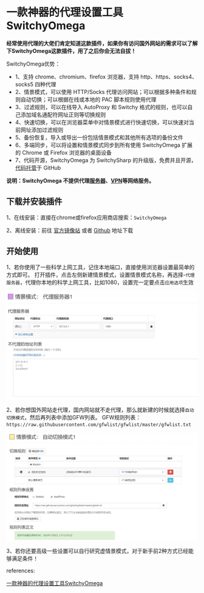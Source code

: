 # 一款神器的代理设置工具SwitchyOmega

**经常使用代理的大佬们肯定知道这款插件，如果你有访问国外网站的需求可以了解下SwitchyOmega这款插件，用了之后你会无法自拔！** 

SwitchyOmega优势：

- 1、支持 chrome、chromium、firefox 浏览器，支持 http、https、socks4、socks5 四种代理
- 2、情景模式，可以使用 HTTP/Socks 代理访问网站；可以根据多种条件和规则自动切换；可以根据在线或本地的 PAC 脚本规则使用代理
- 3、过滤规则，可以在线导入 AutoProxy 和 Switchy 格式的规则，也可以自己添加域名通配符网址正则等切换规则
- 4、快速切换，可以在浏览器菜单中对情景模式进行快速切换，可以快速对当前网址添加过滤规则
- 5、备份恢复，导入或导出一份包括情景模式和其他所有选项的备份文件
- 6、多端同步，可以将设置和情景模式同步到所有使用 SwitchyOmega 扩展的 Chrome 或 Firefox 浏览器的桌面设备
- 7、代码开源，SwitchyOmega 为 SwitchySharp 的升级版，免费并且开源，[代码托管](https://cloud.tencent.com/product/coding-cr?from=10680)于 GitHub

**说明：SwitchyOmega 不提供代理**[**服务器**](https://cloud.tencent.com/product/cvm?from=10680)**、**[**VPN**](https://cloud.tencent.com/product/vpn?from=10680)**等网络服务。**

## 下载并安装插件

1、在线安装：直接在chrome或firefox应用商店搜索：`SwitchyOmega`

2、离线安装：前往 [官方镜像站](https://proxy-switchyomega.com/download/) 或者 [Github](https://github.com/FelisCatus/SwitchyOmega/releases) 地址下载

## 开始使用

1、若你使用了一些科学上网工具，记住本地端口，直接使用浏览器设置最简单的方式即可。 打开插件，点击左侧新建情景模式，设置情景模式名称，再选择-`代理服务器`，代理你本地的科学上网工具，比如1080，设置完一定要点击`应用选项`生效

![img](image/9be057f5d6bb778ce482fc295a5ed919.png)

2、若你想国外网站走代理，国内网站就不走代理，那么就新建的时候就选择`自动切换模式`，然后再列表中添加GFW列表。 GFW规则列表：`https://raw.githubusercontent.com/gfwlist/gfwlist/master/gfwlist.txt`

![img](image/b7e0935233d20b9039ca287ea021b94a.png)

3、若你还要高级一些设置可以自行研究虚情景模式，对于新手前2种方式已经能够满足条件！



references:

[一款神器的代理设置工具SwitchyOmega](https://cloud.tencent.com/developer/article/2179561?from=15425)